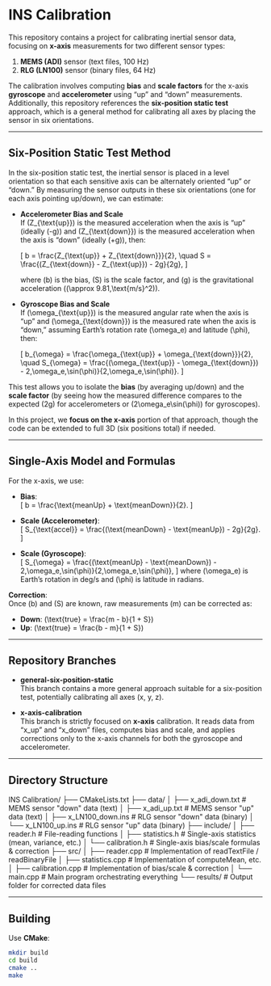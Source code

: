 # INS Calibration

This repository contains a project for calibrating inertial sensor data, focusing on **x-axis** measurements for two different sensor types:

1. **MEMS (ADI)** sensor (text files, 100 Hz)
2. **RLG (LN100)** sensor (binary files, 64 Hz)

The calibration involves computing **bias** and **scale factors** for the x-axis **gyroscope** and **accelerometer** using “up” and “down” measurements. Additionally, this repository references the **six-position static test** approach, which is a general method for calibrating all axes by placing the sensor in six orientations.

---

## Six-Position Static Test Method

In the six-position static test, the inertial sensor is placed in a level orientation so that each sensitive axis can be alternately oriented “up” or “down.” By measuring the sensor outputs in these six orientations (one for each axis pointing up/down), we can estimate:

- **Accelerometer Bias and Scale**  
  If \(Z_{\text{up}}\) is the measured acceleration when the axis is “up” (ideally \(-g\)) and \(Z_{\text{down}}\) is the measured acceleration when the axis is “down” (ideally \(+g\)), then:

  \[
  b = \frac{Z_{\text{up}} + Z_{\text{down}}}{2}, \quad
  S = \frac{(Z_{\text{down}} - Z_{\text{up}}) - 2g}{2g},
  \]

  where \(b\) is the bias, \(S\) is the scale factor, and \(g\) is the gravitational acceleration (\(\approx 9.81\,\text{m/s}^2\)).

- **Gyroscope Bias and Scale**  
  If \(\omega_{\text{up}}\) is the measured angular rate when the axis is “up” and \(\omega_{\text{down}}\) is the measured rate when the axis is “down,” assuming Earth’s rotation rate \(\omega_e\) and latitude \(\phi\), then:

  \[
  b_{\omega} = \frac{\omega_{\text{up}} + \omega_{\text{down}}}{2}, \quad
  S_{\omega} = \frac{(\omega_{\text{up}} - \omega_{\text{down}}) - 2\,\omega_e\,\sin(\phi)}{2\,\omega_e\,\sin(\phi)}.
  \]

This test allows you to isolate the **bias** (by averaging up/down) and the **scale factor** (by seeing how the measured difference compares to the expected \(2g\) for accelerometers or \(2\omega_e\sin(\phi)\) for gyroscopes).

In this project, we **focus on the x-axis** portion of that approach, though the code can be extended to full 3D (six positions total) if needed.

---

## Single-Axis Model and Formulas

For the x-axis, we use:

- **Bias**:  
  \[
  b = \frac{\text{meanUp} + \text{meanDown}}{2}.
  \]

- **Scale (Accelerometer)**:  
  \[
  S_{\text{accel}} = \frac{(\text{meanDown} - \text{meanUp}) - 2g}{2g}.
  \]

- **Scale (Gyroscope)**:  
  \[
  S_{\omega} = \frac{(\text{meanUp} - \text{meanDown}) - 2\,\omega_e\,\sin(\phi)}{2\,\omega_e\,\sin(\phi)},
  \]
  where \(\omega_e\) is Earth’s rotation in deg/s and \(\phi\) is latitude in radians.

**Correction**:  
Once \(b\) and \(S\) are known, raw measurements \(m\) can be corrected as:
- **Down**: \(\text{true} = \frac{m - b}{1 + S}\)
- **Up**:   \(\text{true} = \frac{b - m}{1 + S}\)

---

## Repository Branches

- **general-six-position-static**  
  This branch contains a more general approach suitable for a six-position test, potentially calibrating all axes (x, y, z).

- **x-axis-calibration**  
  This branch is strictly focused on **x-axis** calibration. It reads data from “x_up” and “x_down” files, computes bias and scale, and applies corrections only to the x-axis channels for both the gyroscope and accelerometer.

---

## Directory Structure

INS Calibration/ ├── CMakeLists.txt ├── data/ │ ├── x_adi_down.txt # MEMS sensor "down" data (text) │ ├── x_adi_up.txt # MEMS sensor "up" data (text) │ ├── x_LN100_down.ins # RLG sensor "down" data (binary) │ └── x_LN100_up.ins # RLG sensor "up" data (binary) ├── include/ │ ├── reader.h # File-reading functions │ ├── statistics.h # Single-axis statistics (mean, variance, etc.) │ └── calibration.h # Single-axis bias/scale formulas & correction ├── src/ │ ├── reader.cpp # Implementation of readTextFile / readBinaryFile │ ├── statistics.cpp # Implementation of computeMean, etc. │ ├── calibration.cpp # Implementation of bias/scale & correction │ └── main.cpp # Main program orchestrating everything └── results/ # Output folder for corrected data files



---

## Building

Use **CMake**:

```bash
mkdir build
cd build
cmake ..
make
